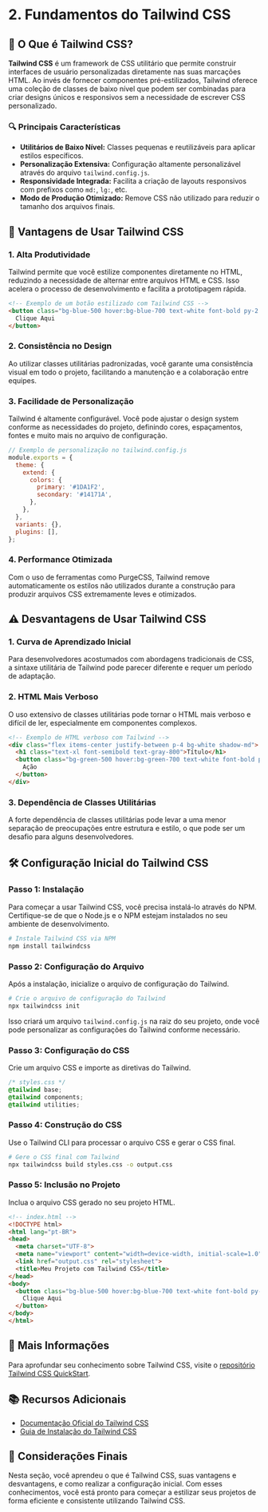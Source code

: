 # 2. Fundamentos do Tailwind CSS

## 🎨 O Que é Tailwind CSS?

**Tailwind CSS** é um framework de CSS utilitário que permite construir interfaces de usuário personalizadas diretamente nas suas marcações HTML. Ao invés de fornecer componentes pré-estilizados, Tailwind oferece uma coleção de classes de baixo nível que podem ser combinadas para criar designs únicos e responsivos sem a necessidade de escrever CSS personalizado.

### 🔍 Principais Características

- **Utilitários de Baixo Nível:** Classes pequenas e reutilizáveis para aplicar estilos específicos.
- **Personalização Extensiva:** Configuração altamente personalizável através do arquivo `tailwind.config.js`.
- **Responsividade Integrada:** Facilita a criação de layouts responsivos com prefixos como `md:`, `lg:`, etc.
- **Modo de Produção Otimizado:** Remove CSS não utilizado para reduzir o tamanho dos arquivos finais.

## 🚀 Vantagens de Usar Tailwind CSS

### 1. **Alta Produtividade**

Tailwind permite que você estilize componentes diretamente no HTML, reduzindo a necessidade de alternar entre arquivos HTML e CSS. Isso acelera o processo de desenvolvimento e facilita a prototipagem rápida.

```html
<!-- Exemplo de um botão estilizado com Tailwind CSS -->
<button class="bg-blue-500 hover:bg-blue-700 text-white font-bold py-2 px-4 rounded">
  Clique Aqui
</button>
```

### 2. **Consistência no Design**

Ao utilizar classes utilitárias padronizadas, você garante uma consistência visual em todo o projeto, facilitando a manutenção e a colaboração entre equipes.

### 3. **Facilidade de Personalização**

Tailwind é altamente configurável. Você pode ajustar o design system conforme as necessidades do projeto, definindo cores, espaçamentos, fontes e muito mais no arquivo de configuração.

```javascript
// Exemplo de personalização no tailwind.config.js
module.exports = {
  theme: {
    extend: {
      colors: {
        primary: '#1DA1F2',
        secondary: '#14171A',
      },
    },
  },
  variants: {},
  plugins: [],
};
```

### 4. **Performance Otimizada**

Com o uso de ferramentas como PurgeCSS, Tailwind remove automaticamente os estilos não utilizados durante a construção para produzir arquivos CSS extremamente leves e otimizados.

## ⚠️ Desvantagens de Usar Tailwind CSS

### 1. **Curva de Aprendizado Inicial**

Para desenvolvedores acostumados com abordagens tradicionais de CSS, a sintaxe utilitária de Tailwind pode parecer diferente e requer um período de adaptação.

### 2. **HTML Mais Verboso**

O uso extensivo de classes utilitárias pode tornar o HTML mais verboso e difícil de ler, especialmente em componentes complexos.

```html
<!-- Exemplo de HTML verboso com Tailwind -->
<div class="flex items-center justify-between p-4 bg-white shadow-md">
  <h1 class="text-xl font-semibold text-gray-800">Título</h1>
  <button class="bg-green-500 hover:bg-green-700 text-white font-bold py-2 px-4 rounded">
    Ação
  </button>
</div>
```

### 3. **Dependência de Classes Utilitárias**

A forte dependência de classes utilitárias pode levar a uma menor separação de preocupações entre estrutura e estilo, o que pode ser um desafio para alguns desenvolvedores.

## 🛠️ Configuração Inicial do Tailwind CSS

### Passo 1: Instalação

Para começar a usar Tailwind CSS, você precisa instalá-lo através do NPM. Certifique-se de que o Node.js e o NPM estejam instalados no seu ambiente de desenvolvimento.

```bash
# Instale Tailwind CSS via NPM
npm install tailwindcss
```

### Passo 2: Configuração do Arquivo

Após a instalação, inicialize o arquivo de configuração do Tailwind.

```bash
# Crie o arquivo de configuração do Tailwind
npx tailwindcss init
```

Isso criará um arquivo `tailwind.config.js` na raiz do seu projeto, onde você pode personalizar as configurações do Tailwind conforme necessário.

### Passo 3: Configuração do CSS

Crie um arquivo CSS e importe as diretivas do Tailwind.

```css
/* styles.css */
@tailwind base;
@tailwind components;
@tailwind utilities;
```

### Passo 4: Construção do CSS

Use o Tailwind CLI para processar o arquivo CSS e gerar o CSS final.

```bash
# Gere o CSS final com Tailwind
npx tailwindcss build styles.css -o output.css
```

### Passo 5: Inclusão no Projeto

Inclua o arquivo CSS gerado no seu projeto HTML.

```html
<!-- index.html -->
<!DOCTYPE html>
<html lang="pt-BR">
<head>
  <meta charset="UTF-8">
  <meta name="viewport" content="width=device-width, initial-scale=1.0">
  <link href="output.css" rel="stylesheet">
  <title>Meu Projeto com Tailwind CSS</title>
</head>
<body>
  <button class="bg-blue-500 hover:bg-blue-700 text-white font-bold py-2 px-4 rounded">
    Clique Aqui
  </button>
</body>
</html>
```

## 🔗 Mais Informações

Para aprofundar seu conhecimento sobre Tailwind CSS, visite o [repositório Tailwind CSS QuickStart](https://github.com/renatomagalhaes/tailwindcss-quickstart).

## 📚 Recursos Adicionais

- [Documentação Oficial do Tailwind CSS](https://tailwindcss.com/docs)
- [Guia de Instalação do Tailwind CSS](https://tailwindcss.com/docs/installation)

## 📝 Considerações Finais

Nesta seção, você aprendeu o que é Tailwind CSS, suas vantagens e desvantagens, e como realizar a configuração inicial. Com esses conhecimentos, você está pronto para começar a estilizar seus projetos de forma eficiente e consistente utilizando Tailwind CSS.
